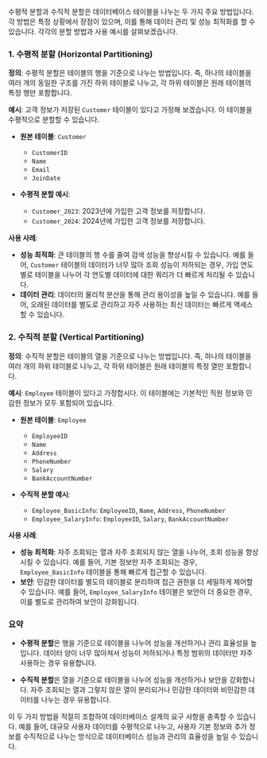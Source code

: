 수평적 분할과 수직적 분할은 데이터베이스 테이블을 나누는 두 가지 주요 방법입니다. 각 방법은 특정 상황에서 장점이 있으며, 이를 통해 데이터 관리 및 성능 최적화를 할 수 있습니다. 각각의 분할 방법과 사용 예시를 살펴보겠습니다.

### 1. 수평적 분할 (Horizontal Partitioning)

**정의**:
수평적 분할은 테이블의 행을 기준으로 나누는 방법입니다. 즉, 하나의 테이블을 여러 개의 동일한 구조를 가진 하위 테이블로 나누고, 각 하위 테이블은 원래 테이블의 특정 행만 포함합니다. 

**예시**:
고객 정보가 저장된 `Customer` 테이블이 있다고 가정해 보겠습니다. 이 테이블을 수평적으로 분할할 수 있습니다.

- **원본 테이블**: `Customer`
  - `CustomerID`
  - `Name`
  - `Email`
  - `JoinDate`

- **수평적 분할 예시**:
  - `Customer_2023`: 2023년에 가입한 고객 정보를 저장합니다.
  - `Customer_2024`: 2024년에 가입한 고객 정보를 저장합니다.

**사용 사례**:
- **성능 최적화**: 큰 테이블의 행 수를 줄여 검색 성능을 향상시킬 수 있습니다. 예를 들어, `Customer` 테이블의 데이터가 너무 많아 조회 성능이 저하되는 경우, 가입 연도별로 테이블을 나누어 각 연도별 데이터에 대한 쿼리가 더 빠르게 처리될 수 있습니다.
- **데이터 관리**: 데이터의 물리적 분산을 통해 관리 용이성을 높일 수 있습니다. 예를 들어, 오래된 데이터를 별도로 관리하고 자주 사용하는 최신 데이터는 빠르게 액세스할 수 있습니다.

### 2. 수직적 분할 (Vertical Partitioning)

**정의**:
수직적 분할은 테이블의 열을 기준으로 나누는 방법입니다. 즉, 하나의 테이블을 여러 개의 하위 테이블로 나누고, 각 하위 테이블은 원래 테이블의 특정 열만 포함합니다.

**예시**:
`Employee` 테이블이 있다고 가정합시다. 이 테이블에는 기본적인 직원 정보와 민감한 정보가 모두 포함되어 있습니다.

- **원본 테이블**: `Employee`
  - `EmployeeID`
  - `Name`
  - `Address`
  - `PhoneNumber`
  - `Salary`
  - `BankAccountNumber`

- **수직적 분할 예시**:
  - `Employee_BasicInfo`: `EmployeeID`, `Name`, `Address`, `PhoneNumber`
  - `Employee_SalaryInfo`: `EmployeeID`, `Salary`, `BankAccountNumber`

**사용 사례**:
- **성능 최적화**: 자주 조회되는 열과 자주 조회되지 않는 열을 나누어, 조회 성능을 향상시킬 수 있습니다. 예를 들어, 기본 정보만 자주 조회되는 경우, `Employee_BasicInfo` 테이블을 통해 빠르게 접근할 수 있습니다.
- **보안**: 민감한 데이터를 별도의 테이블로 분리하여 접근 권한을 더 세밀하게 제어할 수 있습니다. 예를 들어, `Employee_SalaryInfo` 테이블은 보안이 더 중요한 경우, 이를 별도로 관리하여 보안이 강화됩니다.

### 요약

- **수평적 분할**은 행을 기준으로 테이블을 나누어 성능을 개선하거나 관리 효율성을 높입니다. 데이터 양이 너무 많아져서 성능이 저하되거나 특정 범위의 데이터만 자주 사용하는 경우 유용합니다.
  
- **수직적 분할**은 열을 기준으로 테이블을 나누어 성능을 개선하거나 보안을 강화합니다. 자주 조회되는 열과 그렇지 않은 열이 분리되거나 민감한 데이터와 비민감한 데이터를 나누는 경우 유용합니다.

이 두 가지 방법을 적절히 조합하여 데이터베이스 설계의 요구 사항을 충족할 수 있습니다. 예를 들어, 대규모 사용자 데이터를 수평적으로 나누고, 사용자 기본 정보와 추가 정보를 수직적으로 나누는 방식으로 데이터베이스 성능과 관리의 효율성을 높일 수 있습니다.